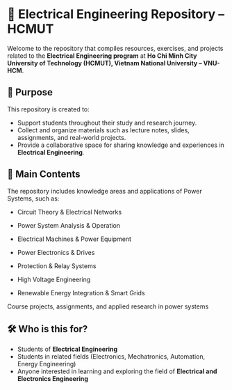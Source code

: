 # 📂 Electrical Engineering Repository – HCMUT

Welcome to the repository that compiles resources, exercises, and projects related to the **Electrical Engineering program** at **Ho Chi Minh City University of Technology (HCMUT), Vietnam National University – VNU-HCM**.

## 🎯 Purpose

This repository is created to:

* Support students throughout their study and research journey.
* Collect and organize materials such as lecture notes, slides, assignments, and real-world projects.
* Provide a collaborative space for sharing knowledge and experiences in **Electrical Engineering**.

## 📘 Main Contents

The repository includes knowledge areas and applications of Power Systems, such as:

* Circuit Theory & Electrical Networks

* Power System Analysis & Operation

* Electrical Machines & Power Equipment

* Power Electronics & Drives

* Protection & Relay Systems

* High Voltage Engineering

* Renewable Energy Integration & Smart Grids

Course projects, assignments, and applied research in power systems

## 🛠️ Who is this for?

* Students of **Electrical Engineering**
* Students in related fields (Electronics, Mechatronics, Automation, Energy Engineering)
* Anyone interested in learning and exploring the field of **Electrical and Electronics Engineering**

